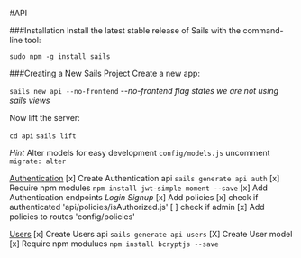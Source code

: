 #API

###Installation
Install the latest stable release  of Sails with the command-line tool:

`sudo npm -g install sails`

###Creating a New Sails Project
Create a new app:

`sails new api --no-frontend`
*--no-frontend flag states we are not using sails views*

Now lift the server:

`cd api`
`sails lift`

*Hint*
Alter models for easy development `config/models.js` uncomment `migrate: alter`

[Authentication](docs/Authentication.md)
[x] Create Authentication api
  `sails generate api auth`
  [x] Require npm modules
    `npm install jwt-simple moment --save`
  [x] Add Authentication endpoints
    *Login*
    *Signup*
  [x] Add policies
      [x] check if authenticated 'api/policies/isAuthorized.js'
      [ ] check if admin
  [x] Add policies to routes 'config/policies'

[Users](docs/Users.md)
[x] Create Users api
  `sails generate api users`
  [X] Create User model
  [x] Require npm modulues
    `npm install bcryptjs --save`
